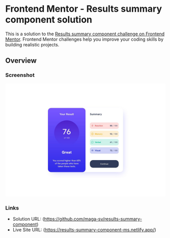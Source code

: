 # Frontend Mentor - Results summary component solution

This is a solution to the [Results summary component challenge on Frontend Mentor](https://www.frontendmentor.io/challenges/results-summary-component-CE_K6s0maV). Frontend Mentor challenges help you improve your coding skills by building realistic projects. 

## Overview

### Screenshot

![](./src/assets/images/screenshot.jpg)
### Links

- Solution URL: (https://github.com/maga-sv/results-summary-component)
- Live Site URL: (https://results-summary-component-ms.netlify.app/)